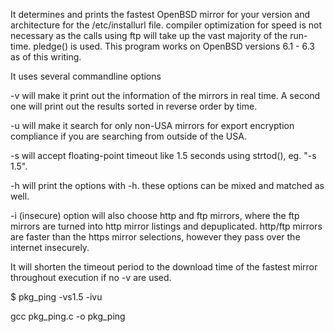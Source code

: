 It determines and prints the fastest OpenBSD mirror for your version and architecture for the /etc/installurl file. compiler 
optimization for speed is not necessary as the calls using ftp will take up the vast majority of the run-time. pledge() is used. 
This program works on OpenBSD versions 6.1 - 6.3 as of this writing.

It uses several commandline options

-v will make it print out the information of the mirrors in real time. A second one will print out the results sorted in 
reverse order by time.

-u will make it search for only non-USA mirrors for export encryption compliance if you are searching from outside of the USA.

-s will accept floating-point timeout like 1.5 seconds using strtod(), eg. "-s 1.5".

-h will print the options with -h. these options can be mixed and matched as well.

-i (insecure) option will also choose http and ftp mirrors, where the ftp mirrors are turned into http mirror listings and
depuplicated. http/ftp mirrors are faster than the https mirror selections, however they pass over the internet insecurely.

It will shorten the timeout period to the download time of the fastest mirror throughout execution if no -v are used.

$ pkg_ping -vs1.5 -ivu

gcc pkg_ping.c -o pkg_ping
